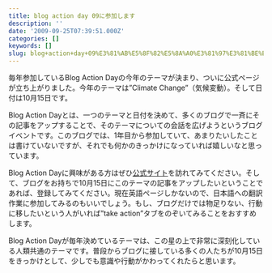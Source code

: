 ```yaml
---
title: blog action day 09に参加します
description: ''
date: '2009-09-25T07:39:51.000Z'
categories: []
keywords: []
slug: blog+action+day+09%E3%81%AB%E5%8F%82%E5%8A%A0%E3%81%97%E3%81%BE%E3%81%99
---
```

毎年参加しているBlog Action Dayの今年のテーマが決まり、ついに公式ページが立ち上がりました。今年のテーマは”Climate Change”（気候変動）。そして日付は10月15日です。

Blog Action Dayとは、一つのテーマと日付を決めて、多くのブログで一斉にその記事をアップすることで、そのテーマについての会話を広げようというブログイベントです。このブログでは、1年目から参加していて、あまりたいしたことは書けていないですが、それでも何かのきっかけになっていれば嬉しいなと思っています。

Blog Action Dayに興味がある方はぜひ[公式サイト](http://www.blogactionday.org/)を訪れてみてください。そして、ブログをお持ちで10月15日にこのテーマの記事をアップしたいということであれば、登録してみてください。現在英語ページしかないので、日本語への翻訳作業に参加してみるのもいいでしょう。もし、ブログだけでは物足りない、行動に移したいという人がいれば”take action”タブをのぞいてみることをおすすめします。

Blog Action Dayが毎年決めているテーマは、この星の上で非常に深刻化している人類共通のテーマです。普段からブログに接している多くの人たちが10月15日をきっかけとして、少しでも意識や行動がかわってくれたらと思います。